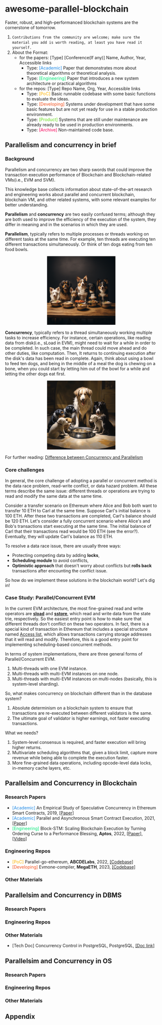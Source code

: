 # awesome-parallel-blockchain
Faster, robust, and high-performanced blockchain systems are the cornerstone of tomorrow.

1. `Contributions from the community are welcome; make sure the material you add is worth reading, at least you have read it yourself.`
2. About the Format:
    - for the papers: [Type] [Conference(If any)] Name, Author, Year, Accessible links
        - Type: <font color=#1E88E5>[Academic]</font> Paper that demonstrates more about theoretical algorithms or theoretical analysis.
        - Type: <font color=#00E676>[Engineering]</font> Paper that introduces a new system architecture or practical algorithms
    - for the repos: [Type] Repo Name, Org, Year, Accessible links
        - Type: <font color=#FFB300>[PoC]</font> Basic runnable codebase with some basic functions to evaluate the ideas. 
        - Type: <font color=#F4511E>[Developing]</font> Systems under development that have some basic features but are not yet ready for use in a stable production environment.
        - Type: <font color=#64DD17>[Product]</font> Systems that are still under maintenance are already ready to be used in production environments.
        - Type: <font color=#F50057>[Archive]</font> Non-maintained code base.


## Parallelism and concurrency in brief
### Background
Parallelism and concurrency are two sharp swords that could improve the transaction execution performance of Blockchain and Blockchain-related VMs(i.e., EVM and SVM). 

This knowledge base collects information about state-of-the-art research and engineering works about parallel and concurrent blockchain, blockchain VM, and other related systems, with some relevant examples for better understanding.

**Parallelism** and **concurrency** are two easily confused terms; although they are both used to improve the efficiency of the execution of the system, they differ in meaning and in the scenarios in which they are used.

**Parallelism**, typically refers to multiple processes or threads working on different tasks at the same time. For example, ten threads are executing ten different transactions simultaneously. Or think of ten dogs eating from ten food bowls.

<div align="center"><img src="img/misc/parallel_dogs.png" width="45%">
</div>

**Concurrency**, typically refers to a thread simultaneously working multiple tasks to increase efficiency. For instance, certain operations, like reading data from disk(i.e., sLoad in EVM), might need to wait for a while in order to be completed. In such case, the main thread could move ahead and do other duties, like computation. Then, It returns to continuing execution after the disk's data has been read in complete. Again, think about using a bowl to feed ten dogs, and being in the middle of a meal the dog is chewing on a bone, when you could start by letting him out of the bowl for a while and letting the other dogs eat first.
<div align="center"><img src="img/misc/concurrent_dogs.png" width="45%">
</div>

For further reading: [Difference between Concurrency and Parallelism](https://www.geeksforgeeks.org/difference-between-concurrency-and-parallelism/)

### Core challenges

In general, the core challenge of adopting a parallel or concurrent method is the data race problem, read-write conflict, or data hazard problem. All these terms describe the same issue: different threads or operations are trying to read and modify the same data at the same time. 

Consider a transfer scenario on Ethereum where Alice and Bob both want to transfer 10 ETH to Carl at the same time. Suppose Carl's initial balance is 100 ETH. After these two transactions are completed, Carl's balance should be 120 ETH. Let's consider a fully concurrent scenario where Alice's and Bob's transactions start executing at the same time. The initial balance of Carl that their transactions read would be 100 ETH (see the error?). Eventually, they will update Carl's balance as 110 ETH.

To resolve a data race issue, there are usually three ways:
- Protecting competing data by adding **locks**,
- **Scheduling module** to avoid conflicts,
- **Optimistic approach** that doesn't worry about conflicts but **rolls back** transactions after encounting the conflict issue.

So how do we implement these solutions in the blockchain world? Let's dig in!

### Case Study: Parallel/Concurrent EVM

In the current EVM architecture, the most fine-grained read and write operators are **[sload](https://github.com/ethereum/go-ethereum/blob/81fd1b3cf9c4c4c9f0e06f8bdcbaa8b29c81b052/core/vm/instructions.go#L515-L521)** and **[sstore](https://github.com/ethereum/go-ethereum/blob/81fd1b3cf9c4c4c9f0e06f8bdcbaa8b29c81b052/core/vm/instructions.go#L523-L531)**, which read and write data from the state trie, respectively. So the easiest entry point is how to make sure that different threads don't conflict on these two operators. In fact, there is a special kind of transaction in Ethereum that includes a special structure named [Access list](https://eips.ethereum.org/EIPS/eip-2930), which allows transactions carrying storage addresses that it will read and modify. Therefore, this is a good entry point for implementing scheduling-based concurrent methods.

In terms of system implementations, there are three general forms of Parallel/Concurrent EVM.

1. Multi-threads with one EVM instance.
2. Multi-threads with multi-EVM instances on one node.
3. Multi-threads with multi-EVM instances on multi-nodes (basically, this is system-level sharding).

So, what makes concurrency on blockchain different than in the database system?
1. Absolute determinism on a blockchain system to ensure that transactions are re-executed between different validators is the same.
2. The ultimate goal of validator is higher earnings, not faster executing transactions.

What we needs?
1. System-level consensus is required, and faster execution will bring higher returns.
2. Multivariate scheduling algorithms that, given a block limit, capture more revenue while being able to complete the execution faster.
3. More fine-grained data operations, including opcode-level data locks, in-memory cache layers, etc.

## Parallelsim and Concurrency in Blockchain

### Research Papers
- <font color=#1E88E5>[Academic]</font> An Empirical Study of Speculative Concurrency in Ethereum
Smart Contracts, 2019, [[Paper]](https://arxiv.org/pdf/1901.01376.pdf)
- <font color=#1E88E5>[Academic]</font> Parallel and Asynchronous Smart Contract Execution, 2021, [[Paper]](https://ieeexplore.ieee.org/document/9477197)
- <font color=#00E676>[Engineering]</font> Block-STM: Scaling Blockchain Execution by Turning Ordering Curse to a Performance Blessing, **Aptos**, 2022, [[Paper]](https://arxiv.org/abs/2203.06871), [[Video]](https://www.youtube.com/watch?v=fK_V9Z1q10U)

### Engineering Repos
- <font color=#FFB300>[PoC]</font> Parallel-go-ethereum, **ABCDELabs**, 2022, [[Codebase]](https://github.com/ABCDELabs/parallel-go-ethereum)
- <font color=#F4511E>[Developing]</font> Evmone-compiler, **MegaETH**, 2023, [[Codebase]](https://github.com/megaeth-labs/evmone-compiler)

### Other Materials

## Parallelsim and Concurrency in DBMS

### Research Papers

### Engineering Repos

### Other Materials
- [Tech Doc] Concurrency Control in PostgreSQL, PostgreSQL, [[Doc link]](https://www.postgresql.org/docs/current/transaction-iso.html)

## Parallelsim and Concurrency in OS

### Research Papers
### Engineering Repos
### Other Materials

## Appendix
